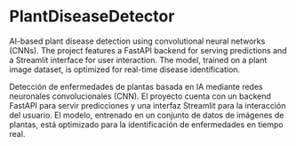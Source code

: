 # PlantDiseaseDetector
AI-based plant disease detection using convolutional neural networks (CNNs). The project features a FastAPI backend for serving predictions and a Streamlit interface for user interaction. The model, trained on a plant image dataset, is optimized for real-time disease identification.

Detección de enfermedades de plantas basada en IA mediante redes neuronales convolucionales (CNN). El proyecto cuenta con un backend FastAPI para servir predicciones y una interfaz Streamlit para la interacción del usuario. El modelo, entrenado en un conjunto de datos de imágenes de plantas, está optimizado para la identificación de enfermedades en tiempo real.
